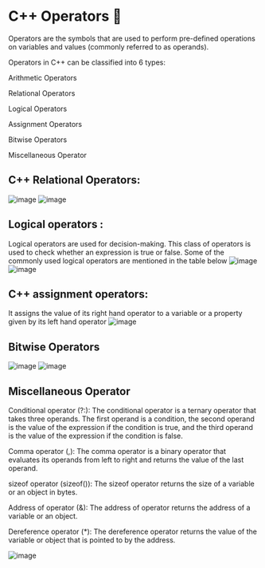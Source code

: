 # C++ Operators 🤩

Operators are the symbols that are used to perform pre-defined operations on variables and 
values (commonly referred to as operands).

Operators in C++ can be classified into 6 types:

Arithmetic Operators

Relational Operators

Logical Operators

Assignment Operators

Bitwise Operators

Miscellaneous Operator

 ## C++ Relational Operators: 

 ![image](https://github.com/Yashkhhurana/Cpp_Tutorial/assets/96585577/7239a022-fcaa-43d1-8388-e76b09d74467)
 ![image](https://github.com/Yashkhhurana/Cpp_Tutorial/assets/96585577/30aca12a-49dc-4765-a249-fc25212ece1d)


 ## Logical operators :
 
 Logical operators are used for decision-making. This class of operators is used to check whether an expression is true or false. Some of the commonly used logical operators are mentioned in the table below
![image](https://github.com/Yashkhhurana/Cpp_Tutorial/assets/96585577/8d559a48-3f84-424b-82e9-90fde23b5ab4)
![image](https://github.com/Yashkhhurana/Cpp_Tutorial/assets/96585577/61e684bd-7170-407b-a7df-aaaee74c3e1b)

## C++ assignment operators:
It assigns the value of its right hand operator to a variable or a property given by its left 
hand operator
![image](https://github.com/Yashkhhurana/Cpp_Tutorial/assets/96585577/5248ba23-445c-46f5-9f6c-373d6b7bb3c1)

## Bitwise Operators
![image](https://github.com/Yashkhhurana/Cpp_Tutorial/assets/96585577/2e399a69-b4b0-47e7-abb0-6b0be5a88dc8)
![image](https://github.com/Yashkhhurana/Cpp_Tutorial/assets/96585577/9a3d3511-2fab-45d5-a5c2-264c17352566)


## Miscellaneous Operator

Conditional operator (?:): The conditional operator is a ternary operator that takes three operands. The first operand is a condition, the second operand is the value of the expression if the condition is true, and the third operand is the value of the expression if the condition is false.

Comma operator (,): The comma operator is a binary operator that evaluates its operands from left to right and returns the value of the last operand.

sizeof operator (sizeof()): The sizeof operator returns the size of a variable or an object in bytes.

Address of operator (&): The address of operator returns the address of a variable or an object.

Dereference operator (*): The dereference operator returns the value of the variable or object that is pointed to by the address.

![image](https://github.com/Yashkhhurana/Cpp_Tutorial/assets/96585577/5bfd06a6-8d95-4b2e-a47c-2dbaa7531cc8)
